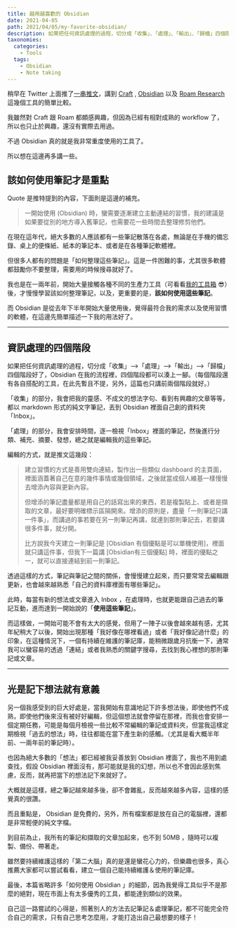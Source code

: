 ```yaml
---
title: 越用越喜歡的 Obsidian
date: 2021-04-05
path: 2021/04/05/my-favorite-obsidian/
description: 如果把任何資訊處理的過程，切分成「收集」、「處理」、「輸出」、「歸檔」四個階段好了，Obsidian 在我的流程裡，四個階段都可以湊上一腳。
taxonomies:
  categories: 
    - Tools
  tags: 
    - Obsidian
    - Note taking
---
```


稍早在 Twitter 上面推了[一串推文](https://twitter.com/WuPingJu/status/1378699598621855746)，講到 [Craft](http://craft.do/) , [Obsidian](https://obsidian.md/) 以及 [Roam Research](https://roamresearch.com/) 這幾個工具的簡單比較。

我雖然對 Craft 跟 Roam 都頗感興趣，但因為已經有相對成熟的 workflow 了，所以也只止於興趣，還沒有實際去用過。

不過 Obsidian 真的就是我非常重度使用的工具了。

所以想在這邊再多講一些。

<!-- more -->

## 該如何使用筆記才是重點

Quote 是推特提到的內容，下面則是這邊的補充。

> 一開始使用 (Obsidian) 時，蠻需要逐漸建立主動連結的習慣，我的建議是如果要從別的地方導入舊筆記，也需要花一些時間去整理修剪他們。 

在現在這年代，絕大多數的人應該都有一些筆記散落在各處，無論是在手機的備忘錄、桌上的便條紙、紙本的筆記本、或者是在各種筆記軟體裡。

但很多人都有的問題是「如何整理這些筆記」。這是一件困難的事，尤其很多軟體都鼓勵你不要整理，需要用的時候搜尋就好了。

我也是在一兩年前，開始大量接觸各種不同的生產力工具（可看看[我的工具箱](/toolbox/) 😎）後，才慢慢學習該如何整理筆記，以及，更重要的是，**該如何使用這些筆記**。

而 Obsidian 是從去年下半年開始大量使用後，覺得最符合我的需求以及使用習慣的軟體，在這邊先簡單描述一下我的用法好了。

---

## 資訊處理的四個階段

如果把任何資訊處理的過程，切分成「收集」-->「處理」-->「輸出」-->「歸檔」四個階段好了，Obsidian 在我的流程裡，四個階段都可以湊上一腳。（每個階段還有各自搭配的工具，在此先暫且不提，另外，這篇也只講前兩個階段就好。）

「收集」的部分，我會把我的靈感、不成文的想法字句、看到有興趣的文章等等，都以 markdown 形式的純文字筆記，丟到 Obsidian 裡面自己創的資料夾「Inbox」。

「處理」的部分，我會安排時間，逐一檢視「Inbox」裡面的筆記，然後進行分類、補充、摘要、發想，總之就是編輯我的這些筆記。

編輯的方式，就是推文這幾段：

> 建立習慣的方式是善用雙向連結，製作出一些類似 dashboard 的主頁面，裡面涵蓋著自己在意的幾件事情或幾個領域，之後就當成個人維基一樣慢慢去增添內容與更新內容。
> 
> 但增添的筆記盡量都是用自己的話寫出來的東西，若是複製貼上、或者是擷取的文章，最好要明確標示區隔開來。增添的原則是，盡量「一則筆記只講一件事」，而講過的事若要在另一則筆記再講，就連到那則筆記去，若要講很多件事，就分開。
> 
> 比方說我今天建立一則筆記是 [Obsidian 有個優點是可以單機使用]，裡面就只講這件事，但我下一篇講 [Obsidian有三個優點] 時，裡面的優點之一，就可以直接連結到前一則筆記。

透過這樣的方式，筆記與筆記之間的關係，會慢慢建立起來，而只要常常去編輯跟更新，也會越來越熟悉「自己的資料庫裡面有哪些筆記」。

此時，每當有新的想法或文章進入 Inbox ，在處理時，也就更能跟自己過去的筆記互動，進而達到一開始說的「**使用這些筆記**」。

而這樣做，一開始可能不會有太大的感覺，但用了一陣子以後會越來越有感，尤其年紀稍大了以後，開始出現那種「我好像在哪裡看過」或者「我好像記過什麼」的印象，在這種情況下，一個有持續在維護的筆記庫，能稍微跟歲月抗衡一下，通常我可以蠻容易的透過「連結」或者我熟悉的關鍵字搜尋，去找到我心裡想的那則筆記或文章。

---

## 光是記下想法就有意義

另一個我感受到的巨大好處是，當我開始有意識地記下許多想法後，即使他們不成熟，即使他們後來沒有被好好編輯，但這個想法就會停留在那裡，而我也會安排一個定期任務，可能是每個月檢視一些比較不常編輯的筆記或資料夾，但當我這樣定期檢視「過去的想法」時，往往都能在當下產生新的感觸。（尤其是看大概半年前、一兩年前的筆記時）。

也因為絕大多數的「想法」都已經被我妥善放到 Obsidian 裡面了，我也不用到處查找，假設 Obsidian 裡面沒有，那可能就是我的幻想，所以也不會因此感到焦慮，反而，就再把當下的想法記下來就好了。

大概就是這樣，總之筆記越來越多後，卻不會雜亂，反而越來越多內容，這樣的感覺真的很讚。

而且重點是， Obsidian 是免費的，另外，所有檔案都是放在自己的電腦裡，還都是非常輕便的純文字檔。

到目前為止，我所有的筆記和擷取的文章加起來，也不到 50MB ，隨時可以複製、備份、帶著走。

雖然要持續維護這樣的「第二大腦」真的是還是蠻花心力的，但樂趣也很多，真心推薦大家都可以嘗試看看，建立一個自己能持續維護＆使用的筆記庫。

最後，本篇省略許多「如何使用 Obsidian 」的細節，因為我覺得工具似乎不是那麼的絕對，現在市面上有太多優秀的工具，都能達到類似的效果。

自己這一路嘗試的心得是，照著別人的方法去記筆記＆處理筆記，都不可能完全符合自己的需求，只有自己思考怎麼用，才能打造出自己最想要的樣子！
